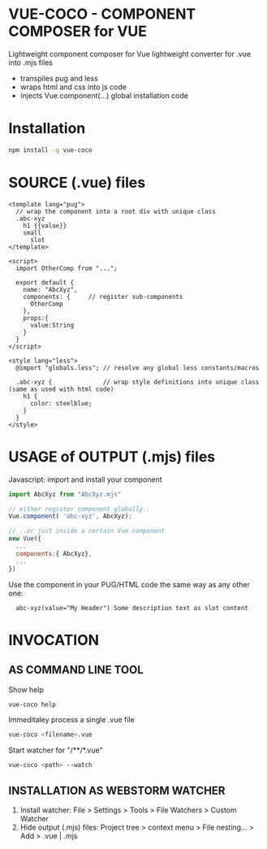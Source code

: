 # VUE-COCO - COMPONENT COMPOSER for VUE

Lightweight component composer for Vue
lightweight converter for .vue into .mjs files
- transpiles pug and less
- wraps html and css into js code
- injects Vue.component(...) global installation code

# Installation

```bash
npm install -g vue-coco
```

# SOURCE (.vue) files

```vue
<template lang="pug">
  // wrap the component into a root div with unique class
  .abc-xyz 
    h1 {{value}}
    small
      slot
</template>

<script>
  import OtherComp from "...";
  
  export default {
    name: "AbcXyz",
    components: {     // register sub-components
      OtherComp
    },    
    props:{ 
      value:String
    }
  }
</script>

<style lang="less">
  @import "globals.less"; // resolve any global less constants/macros
  
  .abc-xyz {              // wrap style definitions into unique class (same as used with html code)
    h1 {
      color: steelblue;  
    }
  }
</style>
```

# USAGE of OUTPUT (.mjs) files

Javascript: import and install your component
```javascript
import AbcXyz from "AbcXyz.mjs"

// either register component globally..
Vue.component( 'abc-xyz', AbcXyz);

// ..or just inside a certain Vue component
new Vue({
  ...
  components:{ AbcXyz},
  ...
})
```

Use the component in your PUG/HTML code the same way as any other one:
```pug
  abc-xyz(value="My Header") Some description text as slot content
```

# INVOCATION

## AS COMMAND LINE TOOL
Show help
```bash
vue-coco help
```
Immeditaley process a single .vue file
```bash
vue-coco <filename>.vue
```
Start watcher for "<path>/**/*.vue"
```bash
vue-coco <path> --watch
```

## INSTALLATION AS WEBSTORM WATCHER
1. Install watcher: File > Settings > Tools > File Watchers > Custom Watcher
2. Hide output (.mjs) files: Project tree > context menu > File nesting... > Add > .vue | .mjs
